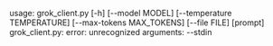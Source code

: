 usage: grok_client.py [-h] [--model MODEL] [--temperature TEMPERATURE]
                      [--max-tokens MAX_TOKENS] [--file FILE]
                      [prompt]
grok_client.py: error: unrecognized arguments: --stdin
